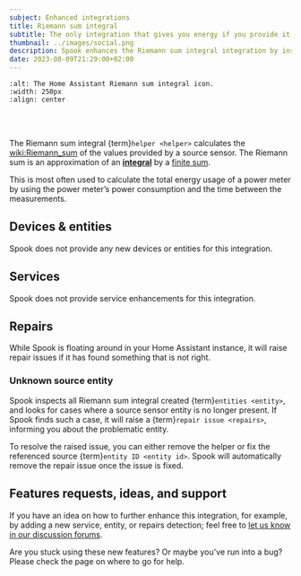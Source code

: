 ```yaml
---
subject: Enhanced integrations
title: Riemann sum integral
subtitle: The only integration that gives you energy if you provide it power.
thumbnail: ../images/social.png
description: Spook enhances the Riemann sum integral integration by inspecting it for missing source entities.
date: 2023-08-09T21:29:00+02:00
---
```


```{image} https://brands.home-assistant.io/integration/logo.png
:alt: The Home Assistant Riemann sum integral icon.
:width: 250px
:align: center
```

<br><br>

The Riemann sum integral {term}`helper <helper>` calculates the <wiki:Riemann_sum> of the values provided by a source sensor. The Riemann sum is an approximation of an **[integral](wiki:Integral)** by a [finite sum](wiki:Summation).

This is most often used to calculate the total energy usage of a power meter by using the power meter’s power consumption and the time between the measurements.

## Devices & entities

Spook does not provide any new devices or entities for this integration.

## Services

Spook does not provide service enhancements for this integration.

## Repairs

While Spook is floating around in your Home Assistant instance, it will raise repair issues if it has found something that is not right.

### Unknown source entity

Spook inspects all Riemann sum integral created {term}`entities <entity>`, and looks for cases where a source sensor entity is no longer present. If Spook finds such a case, it will raise a {term}`repair issue <repairs>`, informing you about the problematic entity.

To resolve the raised issue, you can either remove the helper or fix the referenced source {term}`entity ID <entity id>`. Spook will automatically remove the repair issue once the issue is fixed.

## Features requests, ideas, and support

If you have an idea on how to further enhance this integration, for example, by adding a new service, entity, or repairs detection; feel free to [let us know in our discussion forums](https://github.com/frenck/spook/discussions).

Are you stuck using these new features? Or maybe you've run into a bug? Please check the [](../support) page on where to go for help.

